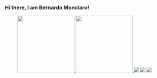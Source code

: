 ### Hi there, I am Bernardo Monclaro!
<div align="center">
  <a href="https://github.com/bernardomonclaro">
  <img height="180em" src="https://github-readme-stats.vercel.app/api/top-langs/?username=bernardomonclaro&layout=compact&langs_count=7&theme=tokyonight"/>
  <img height="180em" src="https://github-readme-stats.vercel.app/api?username=bernardomonclaro&show_icons=true&theme=tokyonight&include_all_commits=true&count_private=true"/>
  <a href="https://instagram.com/bernardomonclaro" target="_blank"><img src="https://img.shields.io/badge/-Instagram-%23E4405F?style=for-the-badge&logo=instagram&logoColor=white" target="_blank"></a>
  <a href = "mailto:bernardomonclaro@gmail.com"><img src="https://img.shields.io/badge/-Gmail-%23333?style=for-the-badge&logo=gmail&logoColor=white" target="_blank"></a>
  <a href="https://www.linkedin.com/in/bernardomonclaro/" target="_blank"><img src="https://img.shields.io/badge/-LinkedIn-%230077B5?style=for-the-badge&logo=linkedin&logoColor=white" target="_blank"></a>
</div>
